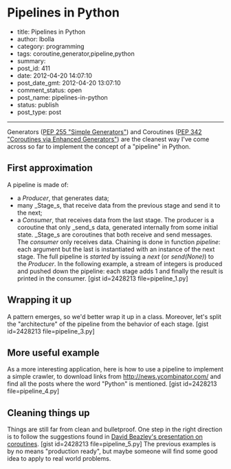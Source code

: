 # Pipelines in Python

- title: Pipelines in Python
- author: lbolla
- category: programming
- tags: coroutine,generator,pipeline,python
- summary: 
- post_id: 411
- date: 2012-04-20 14:07:10
- post_date_gmt: 2012-04-20 13:07:10
- comment_status: open
- post_name: pipelines-in-python
- status: publish
- post_type: post

----------------

Generators ([PEP 255 "Simple Generators"][1]) and Coroutines ([PEP 342 "Coroutines via Enhanced Generators"][2]) are the cleanest way I've come across so far to implement the concept of a "pipeline" in Python. 

## First approximation

A pipeline is made of: 

  * a _Producer_, that generates data;
  * many _Stage_s, that receive data from the previous stage and send it to the next;
  * a _Consumer_, that receives data from the last stage.
The producer is a coroutine that only _send_s data, generated internally from some initial state. _Stage_s are coroutines that both receive and send messages. The _consumer_ only receives data. Chaining is done in function _pipeline_: each argument but the last is instantiated with an instance of the next stage. The full pipeline is _started_ by issuing a _next_ (or _send(None)_) to the _Producer_. In the following example, a stream of integers is produced and pushed down the pipeline: each stage adds 1 and finally the result is printed in the consumer. [gist id=2428213 file=pipeline_1.py] 

## Wrapping it up

A pattern emerges, so we'd better wrap it up in a class. Moreover, let's split the "architecture" of the pipeline from the behavior of each stage. [gist id=2428213 file=pipeline_3.py] 

## More useful example

As a more interesting application, here is how to use a pipeline to implement a simple crawler, to download links from <http://news.ycombinator.com/> and find all the posts where the word "Python" is mentioned. [gist id=2428213 file=pipeline_4.py] 

## Cleaning things up

Things are still far from clean and bulletproof. One step in the right direction is to follow the suggestions found in [David Beazley's presentation on coroutines][3]. [gist id=2428213 file=pipeline_5.py] The previous examples is by no means "production ready", but maybe someone will find some good idea to apply to real world problems.

   [1]: http://www.python.org/dev/peps/pep-0255/
   [2]: http://www.python.org/dev/peps/pep-0342/
   [3]: http://www.dabeaz.com/Fcoroutines/Coroutines.pdf